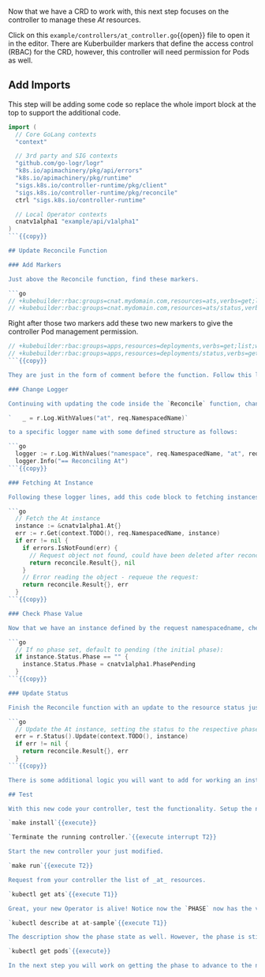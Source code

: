 Now that we have a CRD to work with, this next step focuses on the controller to manage these _At_ resources.

Click on this `example/controllers/at_controller.go`{{open}} file to open it in the editor. There are Kuberbuilder markers that define the access control (RBAC) for the CRD, however, this controller will need permission for Pods as well.

## Add Imports

This step will be adding some code so replace the whole import block at the top to support the additional code.

```go
import (
  // Core GoLang contexts
  "context"

  // 3rd party and SIG contexts
  "github.com/go-logr/logr"
  "k8s.io/apimachinery/pkg/api/errors"
  "k8s.io/apimachinery/pkg/runtime"
  "sigs.k8s.io/controller-runtime/pkg/client"
  "sigs.k8s.io/controller-runtime/pkg/reconcile"
  ctrl "sigs.k8s.io/controller-runtime"

  // Local Operator contexts
  cnatv1alpha1 "example/api/v1alpha1"
)
```{{copy}}

## Update Reconcile Function

### Add Markers

Just above the Reconcile function, find these markers.

```go
// +kubebuilder:rbac:groups=cnat.mydomain.com,resources=ats,verbs=get;list;watch;create;update;patch;delete
// +kubebuilder:rbac:groups=cnat.mydomain.com,resources=ats/status,verbs=get;update;patch
```

Right after those two markers add these two new markers to give the controller Pod management permission.

```go
// +kubebuilder:rbac:groups=apps,resources=deployments,verbs=get;list;watch;create;update;patch;delete
// +kubebuilder:rbac:groups=apps,resources=deployments/status,verbs=get;update;patch
```{{copy}}

They are just in the form of comment before the function. Follow this link for [Kubebuilder markers](https://book.kubebuilder.io/reference/markers.html) if you are curious.

### Change Logger

Continuing with updating the code inside the `Reconcile` function, change this logger line

`	_ = r.Log.WithValues("at", req.NamespacedName)`

to a specific logger name with some defined structure as follows:

```go
  logger := r.Log.WithValues("namespace", req.NamespacedName, "at", req.Name)
  logger.Info("== Reconciling At")
```{{copy}}

### Fetching At Instance

Following these logger lines, add this code block to fetching instances of the CR for At.

```go
  // Fetch the At instance
  instance := &cnatv1alpha1.At{}
  err := r.Get(context.TODO(), req.NamespacedName, instance)
  if err != nil {
    if errors.IsNotFound(err) {
      // Request object not found, could have been deleted after reconcile request - return and don't requeue:
      return reconcile.Result{}, nil
    }
    // Error reading the object - requeue the request:
    return reconcile.Result{}, err
  }
```{{copy}}

### Check Phase Value

Now that we have an instance defined by the request namespacedname, check to see if it has a status, if not, let's initialize.

```go
  // If no phase set, default to pending (the initial phase):
  if instance.Status.Phase == "" {
    instance.Status.Phase = cnatv1alpha1.PhasePending
  }
```{{copy}}

### Update Status

Finish the Reconcile function with an update to the resource status just prior to the last return statement.

```go
  // Update the At instance, setting the status to the respective phase:
  err = r.Status().Update(context.TODO(), instance)
  if err != nil {
    return reconcile.Result{}, err
  }
```{{copy}}

There is some additional logic you will want to add for working an instance through its phases, however, it's time to test again.

## Test

With this new code your controller, test the functionality. Setup the new RBAC by re-installing the manifests.

`make install`{{execute}}

`Terminate the running controller.`{{execute interrupt T2}}

Start the new controller your just modified.

`make run`{{execute T2}}

Request from your controller the list of _at_ resources.

`kubectl get ats`{{execute T1}}

Great, your new Operator is alive! Notice now the `PHASE` now has the value `PENDING`.

`kubectl describe at at-sample`{{execute T1}}

The description show the phase state as well. However, the phase is still pending. Also, notice there are not pods started.

`kubectl get pods`{{execute}}

In the next step you will work on getting the phase to advance to the next step of `RUNNING`.
